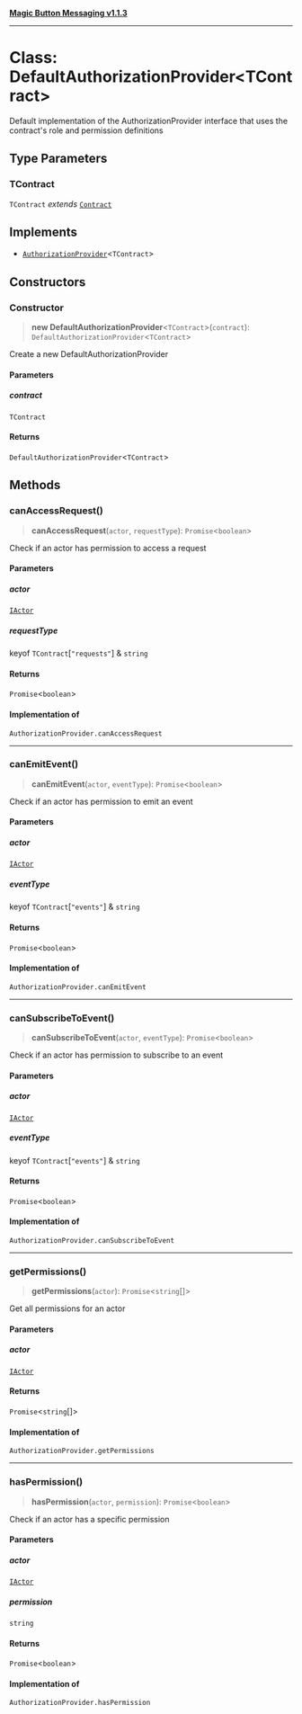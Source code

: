 [**Magic Button Messaging v1.1.3**](../README.md)

***

# Class: DefaultAuthorizationProvider\<TContract\>

Default implementation of the AuthorizationProvider interface
that uses the contract's role and permission definitions

## Type Parameters

### TContract

`TContract` *extends* [`Contract`](../type-aliases/Contract.md)

## Implements

- [`AuthorizationProvider`](../type-aliases/AuthorizationProvider.md)\<`TContract`\>

## Constructors

### Constructor

> **new DefaultAuthorizationProvider**\<`TContract`\>(`contract`): `DefaultAuthorizationProvider`\<`TContract`\>

Create a new DefaultAuthorizationProvider

#### Parameters

##### contract

`TContract`

#### Returns

`DefaultAuthorizationProvider`\<`TContract`\>

## Methods

### canAccessRequest()

> **canAccessRequest**(`actor`, `requestType`): `Promise`\<`boolean`\>

Check if an actor has permission to access a request

#### Parameters

##### actor

[`IActor`](../interfaces/IActor.md)

##### requestType

keyof `TContract`\[`"requests"`\] & `string`

#### Returns

`Promise`\<`boolean`\>

#### Implementation of

`AuthorizationProvider.canAccessRequest`

***

### canEmitEvent()

> **canEmitEvent**(`actor`, `eventType`): `Promise`\<`boolean`\>

Check if an actor has permission to emit an event

#### Parameters

##### actor

[`IActor`](../interfaces/IActor.md)

##### eventType

keyof `TContract`\[`"events"`\] & `string`

#### Returns

`Promise`\<`boolean`\>

#### Implementation of

`AuthorizationProvider.canEmitEvent`

***

### canSubscribeToEvent()

> **canSubscribeToEvent**(`actor`, `eventType`): `Promise`\<`boolean`\>

Check if an actor has permission to subscribe to an event

#### Parameters

##### actor

[`IActor`](../interfaces/IActor.md)

##### eventType

keyof `TContract`\[`"events"`\] & `string`

#### Returns

`Promise`\<`boolean`\>

#### Implementation of

`AuthorizationProvider.canSubscribeToEvent`

***

### getPermissions()

> **getPermissions**(`actor`): `Promise`\<`string`[]\>

Get all permissions for an actor

#### Parameters

##### actor

[`IActor`](../interfaces/IActor.md)

#### Returns

`Promise`\<`string`[]\>

#### Implementation of

`AuthorizationProvider.getPermissions`

***

### hasPermission()

> **hasPermission**(`actor`, `permission`): `Promise`\<`boolean`\>

Check if an actor has a specific permission

#### Parameters

##### actor

[`IActor`](../interfaces/IActor.md)

##### permission

`string`

#### Returns

`Promise`\<`boolean`\>

#### Implementation of

`AuthorizationProvider.hasPermission`
